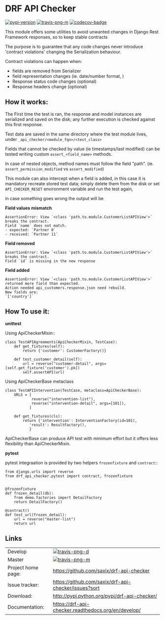 # DRF API Checker


[![pypi-version]][pypi] [![travis-png-m]][travis-l-m] [![codecov-badge]][codecov]


This module offers some utilities to avoid unwanted changes in Django Rest Framework responses,
so to keep stable contracts

The purpose is to guarantee that any code changes never introduce 'contract violations'
changing the Serialization behaviour.


Contract violations can happen when:

- fields are removed from Serializer
- field representation changes (ie. date/number format, )
- Response status code changes (optional)
- Response headers change (optional)


How it works:
-------------

The First time the test is ran, the response and model instances are serialized and
saved on the disk; any further execution is checked against this first response.

Test data are saved in the same directory where the test module lives,
under `_api_checker/<module_fqn>/<test_class>`

Fields that cannot be checked by value (ie timestamps/last modified) can be tested writing
custom `assert_<field_name>` methods.

In case of nested objects, method names must follow the field "path".
(ie. `assert_permission_modified` vs `assert_modified`)

This module can also intercept when a field is added,
in this case it is mandatory recreate stored test data; simply delete them from the disk
or set `API_CHECKER_RESET` environment variable and run the test again,


in case something goes wrong the output will be

**Field values mismatch**

    AssertionError: View `<class 'path.to.module.CustomerListAPIView'>` breaks the contract.
    Field `name` does not match.
    - expected: `Partner 0`
    - received: `Partner 11`


**Field removed**

    AssertionError: View `<class 'path.to.module.CustomerListAPIView'>` breaks the contract.
    Field `id` is missing in the new response


**Field added**

    AssertionError: View `<class 'path.to.module.CustomerListAPIView'>` returned more field than expected.
    Action needed api_customers.response.json need rebuild.
    New fields are:
    `['country']`


How To use it:
--------------

**unittest**


Using ApiCheckerMixin::

    class TestAPIAgreements(ApiCheckerMixin, TestCase):
        def get_fixtures(self):
            return {'customer': CustomerFactory()}

        def test_customer_detail(self):
            url = reverse("customer-detail", args=[self.get_fixture('customer').pk])
            self.assertAPI(url)


Using ApiCheckerBase metaclass


    class TestAPIIntervention(TestCase, metaclass=ApiCheckerBase):
        URLS = [
                reverse("intervention-list"),
                reverse("intervention-detail", args=[101]),
               ]

        def get_fixtures(cls):
            return {'intervention': InterventionFactory(id=101),
               'result': ResultFactory(),
               }

ApiCheckerBase can produce API test with minimum effort but it offers less flexibility
than ApiCheckerMixin.

**pytest**


pytest integraation is provided by two helpers `frozenfixture` and `contract`::


    from django.urls import reverse
    from drf_api_checker.pytest import contract, frozenfixture


    @frozenfixture
    def frozen_detail(db):
        from demo.factories import DetailFactory
        return DetailFactory()

    @contract()
    def test_url(frozen_detail):
        url = reverse("master-list")
        return url




Links
-----

|||
|--------------------|------------------------------------------------------------|
| Develop            | [![travis-png-d]][travis-l-d]|
| Master             | [![travis-png-m]][travis-l-m]|
| Project home page: | https://github.com/saxix/drf-api-checker                   |
| Issue tracker:     | https://github.com/saxix/drf-api-checker/issues?sort       |
| Download:          | http://pypi.python.org/pypi/drf-api-checker/               |
| Documentation:     | https://drf-api-checker.readthedocs.org/en/develop/         |



[travis-png-m]: https://secure.travis-ci.org/saxix/drf-api-checker.svg?branch=master
[travis-l-m]: https://travis-ci.org/saxix/drf-api-checker?branch=master

[travis-png-d]: https://secure.travis-ci.org/saxix/drf-api-checker.svg?branch=develop
[travis-l-d]: https://travis-ci.org/saxix/drf-api-checker?branch=develop

[codecov-badge]: https://codecov.io/gh/saxix/drf-api-checker/branch/develop/graph/badge.svg
[codecov]: https://codecov.io/gh/saxix/drf-api-checker

[pypi-version]: https://img.shields.io/pypi/v/drf-api-checker.svg
[pypi]: https://pypi.org/project/drf-api-checker/
